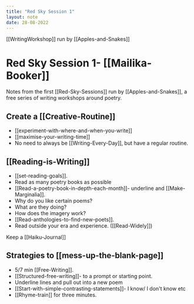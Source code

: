 ```yaml
---
title: "Red Sky Session 1"
layout: note
date: 28-08-2022
---
```


[[WritingWorkshop]] run by [[Apples-and-Snakes]]

# Red Sky Session 1- [[Mailika-Booker]]

Notes from the first [[Red-Sky-Sessions]] run by [[Apples-and-Snakes]], a free series of writing workshops around poetry.

## Create a [[Creative-Routine]]

- [[experiment-with-where-and-when-you-write]]
- [[maximise-your-writing-time]]
-   No need to always be [[Writing-Every-Day]], but have a regular routine.

## [[Reading-is-Writing]]

-   [[set-reading-goals]].
-   Read as many poetry books as possible
-   [[Read-a-poetry-book-in-depth-each-month]]- underline and [[Make-Marginalia]].
-   Why do you like certain poems?
-   What are they doing?
-   How does the imagery work?
-   [[Read-anthologies-to-find-new-poets]].
-   Read outside your era and experience. ([[Read-Widely]])

Keep a [[Haiku-Journal]]

## Strategies to [[mess-up-the-blank-page]]

-   5/7 min [[Free-Writing]].
-   [[Structured-free-writing]]- to a prompt or starting point.
-   Underline lines and pull out into a new poem
-   [[Start-with-simple-contrasting-statements]]- I know/ I don't know etc
-   [[Rhyme-train]] for three minutes.
